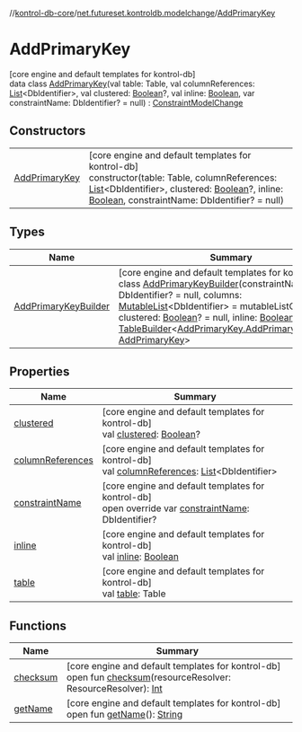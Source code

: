 //[kontrol-db-core](../../../index.md)/[net.futureset.kontroldb.modelchange](../index.md)/[AddPrimaryKey](index.md)

# AddPrimaryKey

[core engine and default templates for kontrol-db]\
data class [AddPrimaryKey](index.md)(val table: Table, val columnReferences: [List](https://kotlinlang.org/api/latest/jvm/stdlib/kotlin.collections/-list/index.html)&lt;DbIdentifier&gt;, val clustered: [Boolean](https://kotlinlang.org/api/latest/jvm/stdlib/kotlin/-boolean/index.html)?, val inline: [Boolean](https://kotlinlang.org/api/latest/jvm/stdlib/kotlin/-boolean/index.html), var constraintName: DbIdentifier? = null) : [ConstraintModelChange](../-constraint-model-change/index.md)

## Constructors

| | |
|---|---|
| [AddPrimaryKey](-add-primary-key.md) | [core engine and default templates for kontrol-db]<br>constructor(table: Table, columnReferences: [List](https://kotlinlang.org/api/latest/jvm/stdlib/kotlin.collections/-list/index.html)&lt;DbIdentifier&gt;, clustered: [Boolean](https://kotlinlang.org/api/latest/jvm/stdlib/kotlin/-boolean/index.html)?, inline: [Boolean](https://kotlinlang.org/api/latest/jvm/stdlib/kotlin/-boolean/index.html), constraintName: DbIdentifier? = null) |

## Types

| Name | Summary |
|---|---|
| [AddPrimaryKeyBuilder](-add-primary-key-builder/index.md) | [core engine and default templates for kontrol-db]<br>class [AddPrimaryKeyBuilder](-add-primary-key-builder/index.md)(constraintName: DbIdentifier? = null, columns: [MutableList](https://kotlinlang.org/api/latest/jvm/stdlib/kotlin.collections/-mutable-list/index.html)&lt;DbIdentifier&gt; = mutableListOf(), clustered: [Boolean](https://kotlinlang.org/api/latest/jvm/stdlib/kotlin/-boolean/index.html)? = null, inline: [Boolean](https://kotlinlang.org/api/latest/jvm/stdlib/kotlin/-boolean/index.html) = false) : [TableBuilder](../-table-builder/index.md)&lt;[AddPrimaryKey.AddPrimaryKeyBuilder](-add-primary-key-builder/index.md), [AddPrimaryKey](index.md)&gt; |

## Properties

| Name | Summary |
|---|---|
| [clustered](clustered.md) | [core engine and default templates for kontrol-db]<br>val [clustered](clustered.md): [Boolean](https://kotlinlang.org/api/latest/jvm/stdlib/kotlin/-boolean/index.html)? |
| [columnReferences](column-references.md) | [core engine and default templates for kontrol-db]<br>val [columnReferences](column-references.md): [List](https://kotlinlang.org/api/latest/jvm/stdlib/kotlin.collections/-list/index.html)&lt;DbIdentifier&gt; |
| [constraintName](constraint-name.md) | [core engine and default templates for kontrol-db]<br>open override var [constraintName](constraint-name.md): DbIdentifier? |
| [inline](inline.md) | [core engine and default templates for kontrol-db]<br>val [inline](inline.md): [Boolean](https://kotlinlang.org/api/latest/jvm/stdlib/kotlin/-boolean/index.html) |
| [table](table.md) | [core engine and default templates for kontrol-db]<br>val [table](table.md): Table |

## Functions

| Name | Summary |
|---|---|
| [checksum](../-model-change/checksum.md) | [core engine and default templates for kontrol-db]<br>open fun [checksum](../-model-change/checksum.md)(resourceResolver: ResourceResolver): [Int](https://kotlinlang.org/api/latest/jvm/stdlib/kotlin/-int/index.html) |
| [getName](../-model-change/get-name.md) | [core engine and default templates for kontrol-db]<br>open fun [getName](../-model-change/get-name.md)(): [String](https://kotlinlang.org/api/latest/jvm/stdlib/kotlin/-string/index.html) |
